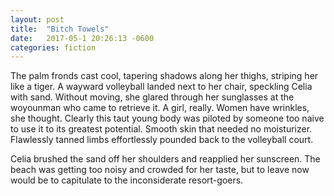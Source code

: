 ```yaml
---
layout: post
title:  "Bitch Towels"
date:   2017-05-1 20:26:13 -0600
categories: fiction
---
```

The palm fronds cast cool, tapering shadows along her thighs, striping her like a tiger. A wayward volleyball landed next to her chair, speckling Celia with sand. Without moving, she glared through her sunglasses at the woyounman who came to retrieve it. A girl, really. Women have wrinkles, she thought. Clearly this taut young body was piloted by someone too naive to use it to its greatest potential. Smooth skin that needed no moisturizer. Flawlessly tanned limbs effortlessly pounded back to the volleyball court.

Celia brushed the sand off her shoulders and reapplied her sunscreen. The beach was getting too noisy and crowded for her taste, but to leave now would be to capitulate to the inconsiderate resort-goers.